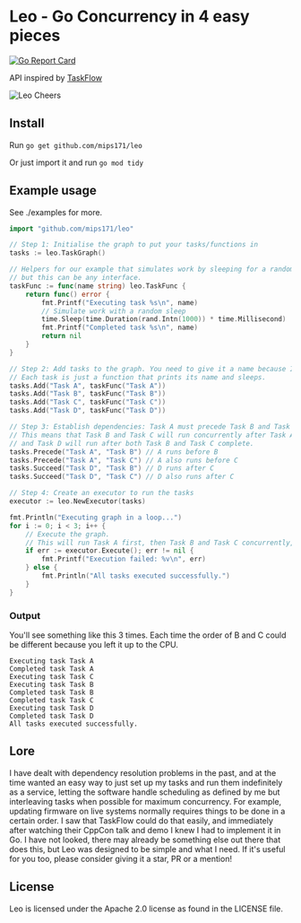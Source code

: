 # Leo - Go Concurrency in 4 easy pieces
[![Go Report Card](https://goreportcard.com/badge/github.com/mips171/leo)](https://goreportcard.com/report/github.com/mips171/leo)

API inspired by [TaskFlow](https://github.com/taskflow/taskflow)

![Leo Cheers](https://imgflip.com/s/meme/Leonardo-Dicaprio-Cheers.jpg)

## Install
Run `go get github.com/mips171/leo`

Or just import it and run `go mod tidy`

## Example usage
See ./examples for more.
```go
import "github.com/mips171/leo"

// Step 1: Initialise the graph to put your tasks/functions in
tasks := leo.TaskGraph()

// Helpers for our example that simulates work by sleeping for a random duration
// but this can be any interface.
taskFunc := func(name string) leo.TaskFunc {
    return func() error {
        fmt.Printf("Executing task %s\n", name)
        // Simulate work with a random sleep
        time.Sleep(time.Duration(rand.Intn(1000)) * time.Millisecond)
        fmt.Printf("Completed task %s\n", name)
        return nil
    }
}

// Step 2: Add tasks to the graph. You need to give it a name because I don't know a good way in Go to get __func__
// Each task is just a function that prints its name and sleeps.
tasks.Add("Task A", taskFunc("Task A"))
tasks.Add("Task B", taskFunc("Task B"))
tasks.Add("Task C", taskFunc("Task C"))
tasks.Add("Task D", taskFunc("Task D"))

// Step 3: Establish dependencies: Task A must precede Task B and Task C. Task D succeeds task C. Cycles are an error.
// This means that Task B and Task C will run concurrently after Task A completes,
// and Task D will run after both Task B and Task C complete.
tasks.Precede("Task A", "Task B") // A runs before B
tasks.Precede("Task A", "Task C") // A also runs before C
tasks.Succeed("Task D", "Task B") // D runs after C
tasks.Succeed("Task D", "Task C") // D also runs after C

// Step 4: Create an executor to run the tasks
executor := leo.NewExecutor(tasks)

fmt.Println("Executing graph in a loop...")
for i := 0; i < 3; i++ {
    // Execute the graph. 
    // This will run Task A first, then Task B and Task C concurrently, then Task D once C completes, even if B has not yet finished.
    if err := executor.Execute(); err != nil {
        fmt.Printf("Execution failed: %v\n", err)
    } else {
        fmt.Println("All tasks executed successfully.")
    }
}
```

### Output
You'll see something like this 3 times. Each time the order of B and C could be different because you left it up to the CPU.
```
Executing task Task A
Completed task Task A
Executing task Task C
Executing task Task B
Completed task Task B
Completed task Task C
Executing task Task D
Completed task Task D
All tasks executed successfully.
```

## Lore
I have dealt with dependency resolution problems in the past, and at the time wanted an easy way to just set up my tasks and run them indefinitely as a service, letting the software handle scheduling as defined by me but interleaving tasks when possible for maximum concurrency. For example, updating firmware on live systems normally requires things to be done in a certain order. I saw that TaskFlow could do that easily, and immediately after watching their CppCon talk and demo I knew I had to implement it in Go. I have not looked, there may already be something else out there that does this, but Leo was designed to be simple and what I need. If it's useful for you too, please consider giving it a star, PR or a mention!

## License
Leo is licensed under the Apache 2.0 license as found in the LICENSE file.
